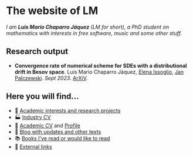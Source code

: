 # The website of LM

*I am **Luis Mario Chaparro Jáquez** (LM for short), a PhD student on mathematics with interests in free software, music and some other stuff.*

## Research output

- **Convergence rate of numerical scheme for SDEs with a distributional drift in Besov space**.
Luis Mario Chaparro Jáquez, [Elena Issoglio](https://sites.google.com/view/elenaissoglio), [Jan Palczewski](https://www1.maths.leeds.ac.uk/~jp/).
*Sept 2023*. [ArXiV](https://arxiv.org/abs/2309.11396).

## Here you will find...

<!--- 📅 [Calendar for Leeds Stats & Probability PGR Seminar](/stats-seminar)-->
- 🧮 [Academic interests and research projects](/academic)
- 🏭 [Industry CV](/cv_pro)
- 🌅 [Academic CV](/cv_ac) and [Profile](/academic)
- 📔 [Blog with updates and other texts](/posts/)
- 📚️ [Books I've read or would like to read](/books/)
- 🔗 [External links](/external)
